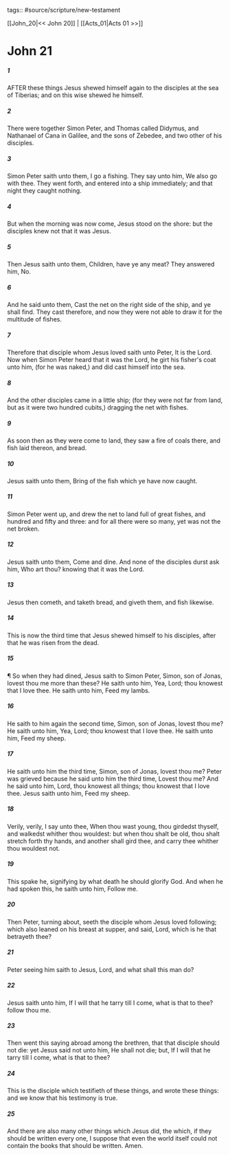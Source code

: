 tags:: #source/scripture/new-testament

[[John_20|<< John 20]] | [[Acts_01|Acts 01 >>]]

# John 21

##### 1

AFTER these things Jesus shewed himself again to the disciples at the sea of Tiberias; and on this wise shewed he himself.

##### 2

There were together Simon Peter, and Thomas called Didymus, and Nathanael of Cana in Galilee, and the sons of Zebedee, and two other of his disciples.

##### 3

Simon Peter saith unto them, I go a fishing. They say unto him, We also go with thee. They went forth, and entered into a ship immediately; and that night they caught nothing.

##### 4

But when the morning was now come, Jesus stood on the shore: but the disciples knew not that it was Jesus.

##### 5

Then Jesus saith unto them, Children, have ye any meat? They answered him, No.

##### 6

And he said unto them, Cast the net on the right side of the ship, and ye shall find. They cast therefore, and now they were not able to draw it for the multitude of fishes.

##### 7

Therefore that disciple whom Jesus loved saith unto Peter, It is the Lord. Now when Simon Peter heard that it was the Lord, he girt his fisher's coat unto him, (for he was naked,) and did cast himself into the sea.

##### 8

And the other disciples came in a little ship; (for they were not far from land, but as it were two hundred cubits,) dragging the net with fishes.

##### 9

As soon then as they were come to land, they saw a fire of coals there, and fish laid thereon, and bread.

##### 10

Jesus saith unto them, Bring of the fish which ye have now caught.

##### 11

Simon Peter went up, and drew the net to land full of great fishes, and hundred and fifty and three: and for all there were so many, yet was not the net broken.

##### 12

Jesus saith unto them, Come and dine. And none of the disciples durst ask him, Who art thou? knowing that it was the Lord.

##### 13

Jesus then cometh, and taketh bread, and giveth them, and fish likewise.

##### 14

This is now the third time that Jesus shewed himself to his disciples, after that he was risen from the dead.

##### 15

¶ So when they had dined, Jesus saith to Simon Peter, Simon, son of Jonas, lovest thou me more than these? He saith unto him, Yea, Lord; thou knowest that I love thee. He saith unto him, Feed my lambs.

##### 16

He saith to him again the second time, Simon, son of Jonas, lovest thou me? He saith unto him, Yea, Lord; thou knowest that I love thee. He saith unto him, Feed my sheep.

##### 17

He saith unto him the third time, Simon, son of Jonas, lovest thou me? Peter was grieved because he said unto him the third time, Lovest thou me? And he said unto him, Lord, thou knowest all things; thou knowest that I love thee. Jesus saith unto him, Feed my sheep.

##### 18

Verily, verily, I say unto thee, When thou wast young, thou girdedst thyself, and walkedst whither thou wouldest: but when thou shalt be old, thou shalt stretch forth thy hands, and another shall gird thee, and carry thee whither thou wouldest not.

##### 19

This spake he, signifying by what death he should glorify God. And when he had spoken this, he saith unto him, Follow me.

##### 20

Then Peter, turning about, seeth the disciple whom Jesus loved following; which also leaned on his breast at supper, and said, Lord, which is he that betrayeth thee?

##### 21

Peter seeing him saith to Jesus, Lord, and what shall this man do?

##### 22

Jesus saith unto him, If I will that he tarry till I come, what is that to thee? follow thou me.

##### 23

Then went this saying abroad among the brethren, that that disciple should not die: yet Jesus said not unto him, He shall not die; but, If I will that he tarry till I come, what is that to thee?

##### 24

This is the disciple which testifieth of these things, and wrote these things: and we know that his testimony is true.

##### 25

And there are also many other things which Jesus did, the which, if they should be written every one, I suppose that even the world itself could not contain the books that should be written. Amen.
